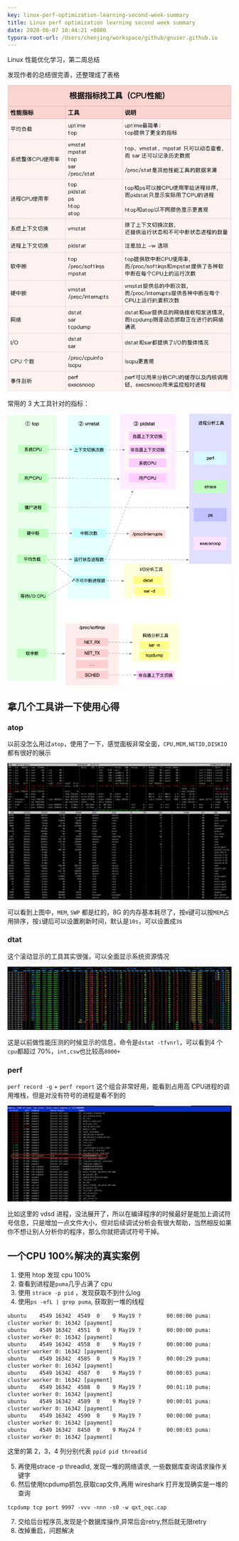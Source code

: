 ```yaml
---
key: linux-perf-optimization-learning-second-week-summary
title: Linux perf optimization learning second week summary
date: 2020-06-07 10:44:21 +0800
typora-root-url: /Users/chenjing/workspace/github/gnuser.github.io
---
```


Linux 性能优化学习，第二周总结

<!--more-->

发现作者的总结很完善，还整理成了表格

![img](/../../../../../../../media/2020-06-07-linux-perf-optimization-learning-second-week-summary/596397e1d6335d2990f70427ad4b14ec.png)

常用的 3 大工具针对的指标：

![img](/../../../../../../../media/2020-06-07-linux-perf-optimization-learning-second-week-summary/7a445960a4bc0a58a02e1bc75648aa17.png)

## 拿几个工具讲一下使用心得

### atop

以前没怎么用过`atop`，使用了一下，感觉面板非常全面，`CPU,MEM,NETIO,DISKIO`都有很好的展示

![image-20200607105001055](/../../../../../../../media/2020-06-07-linux-perf-optimization-learning-second-week-summary/image-20200607105001055.png)

可以看到上图中，`MEM`, `SWP` 都是红的，8G 的内存基本耗尽了，按`m`键可以按`MEM`占用排序，按`i`键后可以设置刷新时间，默认是`10s`，可以设置成`3`s

### dtat

这个滚动显示的工具其实很强，可以全面显示系统资源情况

![31C18656-C30D-4661-9110-2E78F34BC825](/../../../../../../../media/2020-06-07-linux-perf-optimization-learning-second-week-summary/31C18656-C30D-4661-9110-2E78F34BC825.png)

这是以前做性能压测的时候显示的信息，命令是`dstat -tfvnrl`，可以看到4 个`cpu`都超过 70%，`int,csw`也比较高`8000+`

### perf

`perf record -g` + `perf report` 这个组合非常好用，能看到占用高 CPU进程的调用堆栈，但是对没有符号的进程是看不到的

![image-20200607114828654](/../../../../../../../media/2020-06-07-linux-perf-optimization-learning-second-week-summary/image-20200607114828654.png)

比如这里的 vdsd 进程，没法展开了，所以在编译程序的时候最好是能加上调试符号信息，只是增加一点文件大小，但对后续调试分析会有很大帮助，当然相反如果你不想让别人分析你的程序，那么你就把调试符号干掉。

## 一个CPU 100%解决的真实案例

1. 使用 htop 发现 cpu 100%
2. 查看到进程是`puma`几乎占满了 cpu
3. 使用 `strace -p pid` ，发现获取不到什么log
4. 使用`ps -efL | grep puma`, 获取到一堆的线程

```shell
ubuntu    4549 16342  4549  0    9 May19 ?        00:00:00 puma: cluster worker 0: 16342 [payment]
ubuntu    4549 16342  4551  0    9 May19 ?        00:00:00 puma: cluster worker 0: 16342 [payment]
ubuntu    4549 16342  4558  0    9 May19 ?        00:00:00 puma: cluster worker 0: 16342 [payment]
ubuntu    4549 16342  4585  0    9 May19 ?        00:00:29 puma: cluster worker 0: 16342 [payment]
ubuntu    4549 16342  4587  0    9 May19 ?        00:00:03 puma: cluster worker 0: 16342 [payment]
ubuntu    4549 16342  4588  0    9 May19 ?        00:01:10 puma: cluster worker 0: 16342 [payment]
ubuntu    4549 16342  4589  0    9 May19 ?        00:00:01 puma: cluster worker 0: 16342 [payment]
ubuntu    4549 16342  4590  0    9 May19 ?        00:00:00 puma: cluster worker 0: 16342 [payment]
ubuntu    4549 16342  8450  0    9 May24 ?        00:00:03 puma: cluster worker 0: 16342 [payment]
```

这里的第 2，3，4 列分别代表 `ppid pid threadid`

5. 再使用strace -p threadId, 发现一堆的网络请求, 一些数据库查询请求操作关键字
6. 然后使用tcpdump抓包,获取cap文件,再用 wireshark 打开发现确实是一堆的查询

```shell
tcpdump tcp port 9997 -vvv -nnn -s0 -w qxt_oqc.cap
```

7. 交给后台程序员,发现是个数据库操作,异常后会retry,然后就无限retry
8. 改掉重启，问题解决



